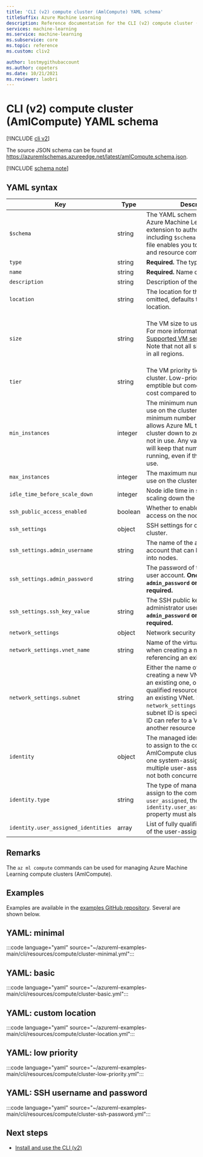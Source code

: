 ```yaml
---
title: 'CLI (v2) compute cluster (AmlCompute) YAML schema'
titleSuffix: Azure Machine Learning
description: Reference documentation for the CLI (v2) compute cluster (AmlCompute) YAML schema.
services: machine-learning
ms.service: machine-learning
ms.subservice: core
ms.topic: reference
ms.custom: cliv2

author: lostmygithubaccount
ms.author: copeters
ms.date: 10/21/2021
ms.reviewer: laobri
---
```


# CLI (v2) compute cluster (AmlCompute) YAML schema

[!INCLUDE [cli v2](../../includes/machine-learning-cli-v2.md)]

The source JSON schema can be found at https://azuremlschemas.azureedge.net/latest/amlCompute.schema.json.



[!INCLUDE [schema note](../../includes/machine-learning-preview-old-json-schema-note.md)]

## YAML syntax

| Key | Type | Description | Allowed values | Default value |
| --- | ---- | ----------- | -------------- | ------- |
| `$schema` | string | The YAML schema. If you use the Azure Machine Learning VS Code extension to author the YAML file, including `$schema` at the top of your file enables you to invoke schema and resource completions. | | |
| `type` | string | **Required.** The type of compute. | `amlcompute` | |
| `name` | string | **Required.** Name of the compute. | | |
| `description` | string | Description of the compute. | | |
| `location` | string | The location for the compute. If omitted, defaults to the workspace location. | | |
| `size` | string | The VM size to use for the cluster. For more information, see [Supported VM series and sizes](concept-compute-target.md#supported-vm-series-and-sizes). Note that not all sizes are available in all regions. | For the list of supported sizes in a given region, please use `az ml compute list-sizes`.  | `Standard_DS3_v2` |
| `tier` | string | The VM priority tier to use for the cluster. Low-priority VMs are pre-emptible but come at a reduced cost compared to dedicated VMs. | `dedicated`, `low_priority` | `dedicated` |
| `min_instances` | integer | The minimum number of nodes to use on the cluster. Setting the minimum number of nodes to `0` allows Azure ML to autoscale the cluster down to zero nodes when not in use. Any value larger than `0` will keep that number of nodes running, even if the cluster is not in use. | | `0` |
| `max_instances` | integer | The maximum number of nodes to use on the cluster. | | `1` |
| `idle_time_before_scale_down` | integer | Node idle time in seconds before scaling down the cluster. | | `120` |
| `ssh_public_access_enabled` | boolean | Whether to enable public SSH access on the nodes of the cluster. | | `false` |
| `ssh_settings` | object | SSH settings for connecting to the cluster. | | |
| `ssh_settings.admin_username` | string | The name of the administrator user account that can be used to SSH into nodes. | | |
| `ssh_settings.admin_password` | string | The password of the administrator user account. **One of `admin_password` or `ssh_key_value` is required.** | | |
| `ssh_settings.ssh_key_value` | string | The SSH public key of the administrator user account. **One of `admin_password` or `ssh_key_value` is required.** | | |
| `network_settings` | object | Network security settings. | | |
| `network_settings.vnet_name` | string | Name of the virtual network (VNet) when creating a new one or referencing an existing one. | | |
| `network_settings.subnet` | string | Either the name of the subnet when creating a new VNet or referencing an existing one, or the fully qualified resource ID of a subnet in an existing VNet. Do not specify `network_settings.vnet_name` if the subnet ID is specified. The subnet ID can refer to a VNet/subnet in another resource group. | | |
| `identity` | object | The managed identity configuration to assign to the compute. AmlCompute clusters support only one system-assigned identity or multiple user-assigned identities, not both concurrently. | | |
| `identity.type` | string | The type of managed identity to assign to the compute. If the type is `user_assigned`, the `identity.user_assigned_identities` property must also be specified. | `system_assigned`, `user_assigned` | |
| `identity.user_assigned_identities` | array | List of fully qualified resource IDs of the user-assigned identities. | | |

## Remarks

The `az ml compute` commands can be used for managing Azure Machine Learning compute clusters (AmlCompute).

## Examples

Examples are available in the [examples GitHub repository](https://github.com/Azure/azureml-examples/tree/main/cli/resources/compute). Several are shown below.

## YAML: minimal

:::code language="yaml" source="~/azureml-examples-main/cli/resources/compute/cluster-minimal.yml":::

## YAML: basic

:::code language="yaml" source="~/azureml-examples-main/cli/resources/compute/cluster-basic.yml":::

## YAML: custom location

:::code language="yaml" source="~/azureml-examples-main/cli/resources/compute/cluster-location.yml":::

## YAML: low priority

:::code language="yaml" source="~/azureml-examples-main/cli/resources/compute/cluster-low-priority.yml":::

## YAML: SSH username and password

:::code language="yaml" source="~/azureml-examples-main/cli/resources/compute/cluster-ssh-password.yml":::

## Next steps

- [Install and use the CLI (v2)](how-to-configure-cli.md)
